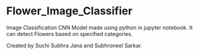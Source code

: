 # Flower_Image_Classifier
Image Classification CNN Model made using python in jupyter notebook. It can detect Flowers based on specified categories.

Created by Suchi Subhra Jana and Subhroneel Sarkar.
